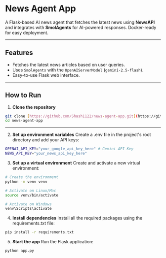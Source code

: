 # News Agent App

A Flask-based AI news agent that fetches the latest news using **NewsAPI** and integrates with **SmolAgents** for AI-powered responses. Docker-ready for easy deployment.

---

## Features

- Fetches the latest news articles based on user queries.
- Uses `SmolAgents` with the `OpenAIServerModel` (`gemini-2.5-flash`).
- Easy-to-use Flask web interface.

---

## How to Run

1. **Clone the repository**

```bash
git clone [https://github.com/Shash1122/news-agent-app.git](https://github.com/Shash1122/news-agent-app.git)
cd news-agent-app
```
---
2. **Set up environment variables**
Create a .env file in the project's root directory and add your API keys:

```bash
OPENAI_API_KEY="your_google_api_key_here" # Gemini API Key
NEWS_API_KEY="your_news_api_key_here"
```
3. **Set up a virtual environment**
Create and activate a new virtual environment:
```bash
# Create the environment
python -m venv venv

# Activate on Linux/Mac
source venv/bin/activate

# Activate on Windows
venv\Scripts\activate
```
4. **Install dependencies**
Install all the required packages using the requirements.txt file:

```bash
pip install -r requirements.txt
```
5. **Start the app**
Run the Flask application:

```bash
python app.py
```
